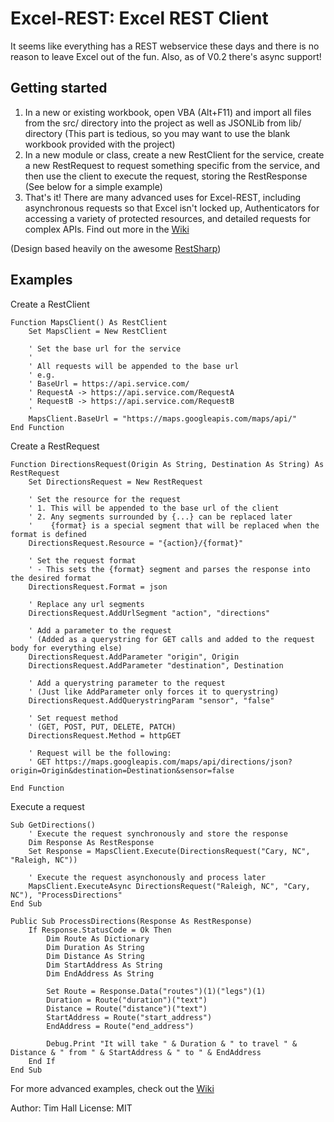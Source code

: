 Excel-REST: Excel REST Client
=============================

It seems like everything has a REST webservice these days and there is no reason to leave Excel out of the fun. Also, as of V0.2 there's async support!

Getting started
---------------

1.  In a new or existing workbook, open VBA (Alt+F11) and import all files from the src/ directory into the project as well as JSONLib from lib/ directory
    (This part is tedious, so you may want to use the blank workbook provided with the project)
2.  In a new module or class, create a new RestClient for the service, create a new RestRequest to request something specific from the service,
    and then use the client to execute the request, storing the RestResponse
    (See below for a simple example)
3.  That's it! There are many advanced uses for Excel-REST, including asynchronous requests so that Excel isn't locked up, Authenticators for accessing
    a variety of protected resources, and detailed requests for complex APIs. Find out more in the [Wiki](https://github.com/timhall/Excel-REST/wiki)

(Design based heavily on the awesome [RestSharp](http://restsharp.org/))

Examples
--------

Create a RestClient
```VB
Function MapsClient() As RestClient
    Set MapsClient = New RestClient
    
    ' Set the base url for the service
    '
    ' All requests will be appended to the base url
    ' e.g.
    ' BaseUrl = https://api.service.com/
    ' RequestA -> https://api.service.com/RequestA
    ' RequestB -> https://api.service.com/RequestB
    '
    MapsClient.BaseUrl = "https://maps.googleapis.com/maps/api/"
End Function
```

Create a RestRequest
```VB
Function DirectionsRequest(Origin As String, Destination As String) As RestRequest
    Set DirectionsRequest = New RestRequest
    
    ' Set the resource for the request
    ' 1. This will be appended to the base url of the client
    ' 2. Any segments surrounded by {...} can be replaced later
    '    {format} is a special segment that will be replaced when the format is defined
    DirectionsRequest.Resource = "{action}/{format}"
    
    ' Set the request format
    ' - This sets the {format} segment and parses the response into the desired format
    DirectionsRequest.Format = json
    
    ' Replace any url segments
    DirectionsRequest.AddUrlSegment "action", "directions"
    
    ' Add a parameter to the request
    ' (Added as a querystring for GET calls and added to the request body for everything else)
    DirectionsRequest.AddParameter "origin", Origin
    DirectionsRequest.AddParameter "destination", Destination
    
    ' Add a querystring parameter to the request
    ' (Just like AddParameter only forces it to querystring)
    DirectionsRequest.AddQuerystringParam "sensor", "false"
    
    ' Set request method
    ' (GET, POST, PUT, DELETE, PATCH)
    DirectionsRequest.Method = httpGET
    
    ' Request will be the following:
    ' GET https://maps.googleapis.com/maps/api/directions/json?origin=Origin&destination=Destination&sensor=false
    
End Function
```

Execute a request
```VB
Sub GetDirections()
    ' Execute the request synchronously and store the response
    Dim Response As RestResponse
    Set Response = MapsClient.Execute(DirectionsRequest("Cary, NC", "Raleigh, NC"))
    
    ' Execute the request asynchonously and process later
    MapsClient.ExecuteAsync DirectionsRequest("Raleigh, NC", "Cary, NC"), "ProcessDirections"
End Sub

Public Sub ProcessDirections(Response As RestResponse)
    If Response.StatusCode = Ok Then
        Dim Route As Dictionary
        Dim Duration As String
        Dim Distance As String
        Dim StartAddress As String
        Dim EndAddress As String
        
        Set Route = Response.Data("routes")(1)("legs")(1)
        Duration = Route("duration")("text")
        Distance = Route("distance")("text")
        StartAddress = Route("start_address")
        EndAddress = Route("end_address")
    
        Debug.Print "It will take " & Duration & " to travel " & Distance & " from " & StartAddress & " to " & EndAddress
    End If
End Sub
```

For more advanced examples, check out the [Wiki](https://github.com/timhall/Excel-REST/wiki)

Author: Tim Hall
License: MIT
